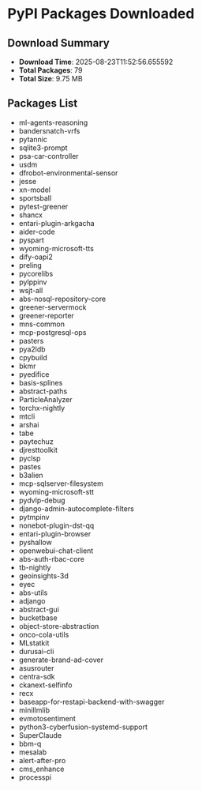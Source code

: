# PyPI Packages Downloaded

## Download Summary
- **Download Time**: 2025-08-23T11:52:56.655592
- **Total Packages**: 79
- **Total Size**: 9.75 MB

## Packages List
- ml-agents-reasoning
- bandersnatch-vrfs
- pytannic
- sqlite3-prompt
- psa-car-controller
- usdm
- dfrobot-environmental-sensor
- jesse
- xn-model
- sportsball
- pytest-greener
- shancx
- entari-plugin-arkgacha
- aider-code
- pyspart
- wyoming-microsoft-tts
- dify-oapi2
- preling
- pycorelibs
- pylppinv
- wsjt-all
- abs-nosql-repository-core
- greener-servermock
- greener-reporter
- mns-common
- mcp-postgresql-ops
- pasters
- pya2ldb
- cpybuild
- bkmr
- pyedifice
- basis-splines
- abstract-paths
- ParticleAnalyzer
- torchx-nightly
- mtcli
- arshai
- tabe
- paytechuz
- djresttoolkit
- pyclsp
- pastes
- b3alien
- mcp-sqlserver-filesystem
- wyoming-microsoft-stt
- pydvlp-debug
- django-admin-autocomplete-filters
- pytmpinv
- nonebot-plugin-dst-qq
- entari-plugin-browser
- pyshallow
- openwebui-chat-client
- abs-auth-rbac-core
- tb-nightly
- geoinsights-3d
- eyec
- abs-utils
- adjango
- abstract-gui
- bucketbase
- object-store-abstraction
- onco-cola-utils
- MLstatkit
- durusai-cli
- generate-brand-ad-cover
- asusrouter
- centra-sdk
- ckanext-selfinfo
- recx
- baseapp-for-restapi-backend-with-swagger
- minillmlib
- evmotosentiment
- python3-cyberfusion-systemd-support
- SuperClaude
- bbm-q
- mesalab
- alert-after-pro
- cms_enhance
- processpi
